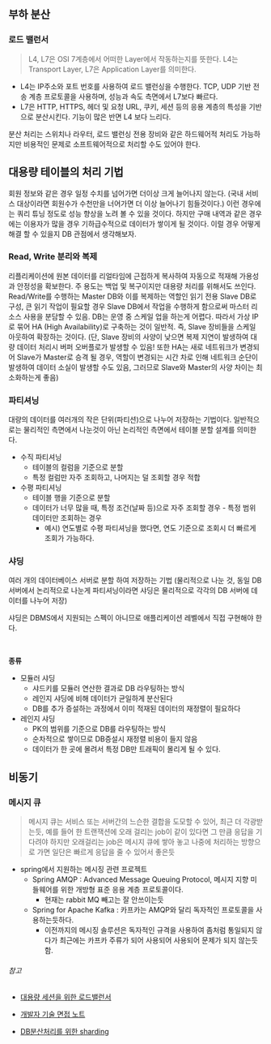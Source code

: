 ## 부하 분산

### 로드 밸런서

> L4, L7은 OSI 7계층에서 어떠한 Layer에서 작동하는지를 뜻한다. L4는 Transport Layer, L7은 Application Layer를 의미한다.

- L4는 IP주소와 포트 번호를 사용하여 로드 밸런싱을 수행한다. TCP, UDP 기반 전송 계층 프로토콜을 사용하며, 성능과 속도 측면에서 L7보다 빠르다.
- L7은 HTTP, HTTPS, 헤더 및 요청 URL, 쿠키, 세션 등의 응용 계층의 특성을 기반으로 분산시킨다. 기능이 많은 반면 L4 보다 느리다.

분산 처리는 스위치나 라우터, 로드 밸런싱 전용 장비와 같은 하드웨어적 처리도 가능하지만 비용적인 문제로 소프트웨어적으로 처리할 수도 있어야 한다.

## 대용량 테이블의 처리 기법

회원 정보와 같은 경우 일정 수치를 넘어가면 더이상 크게 늘어나지 않는다. (국내 서비스 대상이라면 회원수가 수천만을 너어가면 더 이상 늘어나기 힘들것이다.) 이런 경우에는 쿼리 튜닝 정도로 성능 향상을 노려 볼 수 있을 것이다. 하지만 구매 내역과 같은 경우에는 이용자가 많을 경우 기하급수적으로 데이터가 쌓이게 될 것이다. 이럴 경우 어떻게 해결 할 수 있을지 DB 관점에서 생각해보자.

### Read, Write 분리와 복제

리플리케이션에 원본 데이터를 리얼타임에 근접하게 복사하여 자동으로 적재해 가용성과 안정성을 확보한다. 주 용도는 백업 및 복구이지만 대용량 처리를 위해서도 쓰인다. Read/Write를 수행하는 Master DB와 이를 복제하는 역할인 읽기 전용 Slave DB로 구성, 큰 읽기 작업이 필요할 경우 Slave DB에서 작업을 수행하게 함으로써 마스터 리소스 사용을 분담할 수 있음. DB는 운영 중 스케일 업을 하는게 어렵다. 따라서 가상 IP로 묶어 HA (High Availability)로 구축하는 것이 일반적. 즉, Slave 장비들을 스케일 아웃하여 확장하는 것이다. (단, Slave 장비의 사양이 낮으면 복제 지연이 발생하여 대량 데이터 처리시 버퍼 오버플로가 발생할 수 있음! 또한 HA는 새로 네트워크가 변경되어 Slave가 Master로 승격 될 경우, 역할이 변경되는 시간 차로 인해 네트워크 순단이 발생하여 데이터 소실이 발생할 수도 있음, 그러므로 Slave와 Master의 사양 차이는 최소화하는게 좋음)

### 파티셔닝

대량의 데이터를 여러개의 작은 단위(파티션)으로 나누어 저장하는 기법이다. 일반적으로는 물리적인 측면에서 나눈것이 아닌 논리적인 측면에서 테이블 분할 설계를 의미한다.

- 수직 파티셔닝
  - 테이블의 컬럼을 기준으로 분할
  - 특정 컬럼만 자주 조회하고, 나머지는 덜 조회할 경우 적합
- 수평 파티셔닝
  - 테이블 행을 기준으로 분할
  - 데이터가 너무 많을 때, 특정 조건(날짜 등)으로 자주 조회할 경우 - 특정 범위 데이터만 조회하는 경우
    - 예시) 연도별로 수평 파티셔닝을 했다면, 연도 기준으로 조회시 더 빠르게 조회가 가능하다.

### 샤딩

여러 개의 데이터베이스 서버로 분할 하여 저장하는 기법 (물리적으로 나눈 것, 동일 DB 서버에서 논리적으로 나눈게 파티셔닝이라면 샤딩은 물리적으로 각각의 DB 서버에 데이터를 나누어 저장)<br/>

샤딩은 DBMS에서 지원되는 스펙이 아니므로 애플리케이션 레벨에서 직접 구현해야 한다.

<br/>

**종류**

- 모듈러 샤딩 
  - 샤드키를 모듈러 연산한 결과로 DB 라우팅하는 방식
  - 레인지 샤딩에 비해 데이터가 균일하게 분산된다
  - DB를 추가 증설하는 과정에서 이미 적재된 데이터의 재정렬이 필요하다
- 레인지 샤딩
  - PK의 범위를 기준으로 DB를 라우팅하는 방식
  - 순차적으로 쌓이므로 DB증설시 재정렬 비용이 들지 않음
  - 데이터가 한 곳에 몰려서 특정 DB만 트래픽이 몰리게 될 수 있다.


## 비동기

### 메시지 큐

> 메시지 큐는 서비스 또는 서버간의 느슨한 결합을 도모할 수 있어, 최근 더 각광받는듯, 예를 들어 한 트랜잭션에 오래 걸리는 job이 같이 있다면 그 만큼 응답을 기다려야 하지만 오래걸리는 job은 메시지 큐에 쌓아 놓고 나중에 처리하는 방향으로 가면 일단은 빠르게 응답을 줄 수 있어서 좋은듯

- spring에서 지원하는 메시징 관련 프로젝트
  - Spring AMQP : Advanced Message Queuing Protocol, 메시지 지향 미들웨어를 위한 개방형 표준 응용 계층 프로토콜이다.
    - 현재는 rabbit MQ 빼고는 잘 안쓰이는듯
  - Spring for Apache Kafka : 카프카는 AMQP와 달리 독자적인 프로토콜을 사용하는듯하다.
    - 이전까지의 메시징 솔루션은 독자적인 규격을 사용하여 좀처럼 통일되지 않다가 최근에는 카프카 주류가 되어 사용되어 사용되어 문제가 되지 않는듯함.

###### 참고

- [대용량 세션을 위한 로드밸런서](https://d2.naver.com/helloworld/605418)

- [개발자 기술 면접 노트](https://www.yes24.com/Product/Goods/125554439?pid=123487&cosemkid=go17110158159320701&utm_source=google_pc&utm_medium=cpc&utm_campaign=book_pc&utm_content=ys_240530_google_pc_cc_book_pc_12403%EB%8F%84%EC%84%9C&utm_term=%EA%B0%9C%EB%B0%9C%EC%9E%90%EA%B8%B0%EC%88%A0%EB%A9%B4%EC%A0%91%EB%85%B8%ED%8A%B8&gad_source=1&gclid=Cj0KCQjwhr6_BhD4ARIsAH1YdjAEhhRrnuDDzUmdzlV_O4ysolU39Hi4EFdLPttOUL-mek4dkBlwL_0aAjHdEALw_wcB)
- [DB분산처리를 위한 sharding](https://techblog.woowahan.com/2687/)